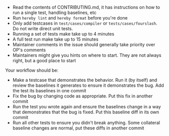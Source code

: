  * Read the contents of CONTRIBUTING.md, it has instructions on how to run a single test, handling baselines, etc
 * Run `hereby lint` and `hereby format` before you're done
 * Only add testcases in `test/cases/compiler` or `tests/cases/fourslash`. Do not write direct unit tests.
 * Running a set of tests make take up to 4 minutes
 * A full test run make take up to 15 minutes
 * Maintainer comments in the issue should generally take priority over OP's comments
 * Maintainers might give you hints on where to start. They are not always right, but a good place to start

Your workflow should be:
 * Make a testcase that demonstrates the behavior. Run it (by itself) and review the baselines it generates to ensure it demonstrates the bug. Add the test its baselines in one commit
 * Fix the bug by changing code as appropriate. Put this fix in another commit
 * Run the test you wrote again and ensure the baselines change in a way that demonstrates that the bug is fixed. Put this baseline diff in its own commit
 * Run all other tests to ensure you didn't break anything. Some collateral baseline changes are normal, put these diffs in another commit
